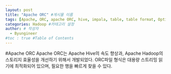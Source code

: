```yaml
---
layout: post
title: "Apache ORC" #게시물 이름
tags: [Apache, ORC, apache ORC, hive, impala, table, table format, Optimized-Row-Columnar] #태그 설정
categories: Hadoop #카테고리 설정
author: # 작성자
  - Byungineer
#toc : true #Table of Contents
---
```


#Apache ORC
Apache ORC는 Apache Hive의 속도 향상과, Apache Hadoop의 스토리지 효율성을 개선하기 위해서 개발되었다.
ORC파일 형식은 대용량 스트리밍 읽기에 최적화되어 있으며, 필요한 행을 빠르게 찾을 수 있다.